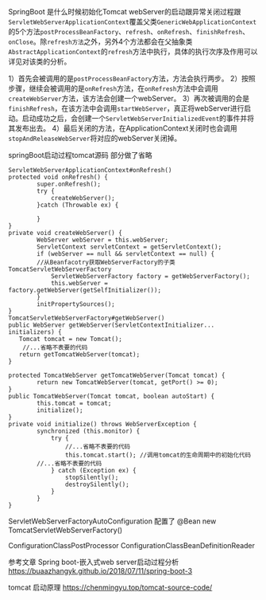 SpringBoot 是什么时候初始化Tomcat
	webServer的启动跟异常关闭过程跟`ServletWebServerApplicationContext`覆盖父类`GenericWebApplicationContext`的5个方法`postProcessBeanFactory`、`refresh`、`onRefresh`、`finishRefresh`、`onClose`。除`refresh方法`之外，另外4个方法都会在父抽象类`AbstractApplicationContext`的`refresh`方法中执行，具体的执行次序及作用可以详见对该类的分析。

1）首先会被调用的是`postProcessBeanFactory`方法，方法会执行两步。
2）按照步骤，继续会被调用的是`onRefresh`方法，在`onRefresh`方法中会调用`createWebServer`方法，该方法会创建一个webServer。
3）再次被调用的会是`finishRefresh`，在该方法中会调用`startWebServer`，真正将webServer进行启动。启动成功之后，会创建一个`ServletWebServerInitializedEvent`的事件并将其发布出去。
4）最后关闭的方法，在ApplicationContext关闭时也会调用`stopAndReleaseWebServer`将对应的webServer关闭掉。

springBoot启动过程tomcat源码 部分做了省略

```
ServletWebServerApplicationContext#onRefresh()
protected void onRefresh() {
		super.onRefresh();
		try {
			createWebServer();
		}catch (Throwable ex) {
      
		}
}
private void createWebServer() {
		WebServer webServer = this.webServer;
		ServletContext servletContext = getServletContext();
		if (webServer == null && servletContext == null) {
        //从Beanfacotry获取WebServerFactory的子类TomcatServletWebServerFactory
			ServletWebServerFactory factory = getWebServerFactory();
			this.webServer = factory.getWebServer(getSelfInitializer());
		}
		initPropertySources();
}
TomcatServletWebServerFactory#getWebServer()
public WebServer getWebServer(ServletContextInitializer... initializers) {
   Tomcat tomcat = new Tomcat();
  	//...省略不表要的代码
   return getTomcatWebServer(tomcat);
}

protected TomcatWebServer getTomcatWebServer(Tomcat tomcat) {
		return new TomcatWebServer(tomcat, getPort() >= 0);
}
public TomcatWebServer(Tomcat tomcat, boolean autoStart) {
		this.tomcat = tomcat;
		initialize();
}
private void initialize() throws WebServerException {
		synchronized (this.monitor) {
			try {
				//...省略不表要的代码
				this.tomcat.start(); //调用tomcat的生命周期中的初始化代码
        //...省略不表要的代码
			} catch (Exception ex) {
				stopSilently();
				destroySilently();
			}
		}
}
```

ServletWebServerFactoryAutoConfiguration 配置了
    @Bean
    new TomcatServletWebServerFactory()



ConfigurationClassPostProcessor
    ConfigurationClassBeanDefinitionReader

参考文章
    Spring boot-嵌入式web server启动过程分析 
	https://buaazhangyk.github.io/2018/07/11/spring-boot-3

tomcat 启动原理
	https://chenmingyu.top/tomcat-source-code/	

